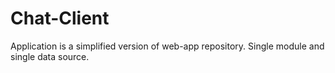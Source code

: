 # Chat-Client
Application is a simplified version of web-app repository. Single module and single data source.
